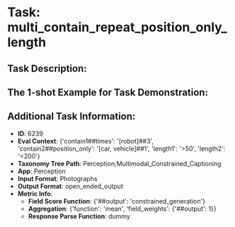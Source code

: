 # Task: multi_contain_repeat_position_only_length

## Task Description:



## The 1-shot Example for Task Demonstration:



## Additional Task Information:

- **ID**: 6239
- **Eval Context**: {'contain1##times': '[robot]##3', 'contain2##position_only': '[car, vehicle]##1', 'length1': '>50', 'length2': '<200'}
- **Taxonomy Tree Path**: Perception;Multimodal_Constrained_Captioning
- **App**: Perception
- **Input Format**: Photographs
- **Output Format**: open_ended_output
- **Metric Info**:
  - **Field Score Function**: {'##output': 'constrained_generation'}
  - **Aggregation**: {'function': 'mean', 'field_weights': {'##output': 1}}
  - **Response Parse Function**: dummy

